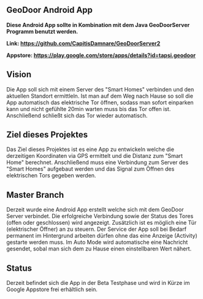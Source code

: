 ## GeoDoor Android App

**Diese Android App sollte in Kombination mit dem Java GeoDoorServer Programm benutzt werden.**

**Link: https://github.com/CapitisDamnare/GeoDoorServer2**

**Appstore: https://play.google.com/store/apps/details?id=tapsi.geodoor**

## Vision
Die App soll sich mit einem Server des "Smart Homes" verbinden und den aktuellen Standort ermittleln.
Ist man auf dem Weg nach Hause so soll die App automatisch das elektrische Tor öffnen, sodass man sofort einparken kann und nicht
gefühlte 20min warten muss bis das Tor offen ist. Anschließend schließt sich das Tor wieder automatisch.

## Ziel dieses Projektes
Das Ziel dieses Projektes ist es eine App zu entwickeln welche die derzeitigen Koordinaten via GPS ermittelt und die Distanz
zum "Smart Home" berechnet. Anschließend muss eine Verbindung zum Server des "Smart Homes" aufgebaut werden und das Signal zum Öffnen
des elektrischen Tors gegeben werden.

## Master Branch
Derzeit wurde eine Android App erstellt welche sich mit dem GeoDoor Server verbindet.
Die erfolgreiche Verbindung sowie der Status des Tores (offen oder geschlossen) wird angezeigt.
Zusätzlich ist es möglich eine Tür (elektrischer Öffner) an zu steuern.
Der Service der App soll bei Bedarf permanent im Hintergrund arbeiten dürfen ohne das eine Anzeige (Activity) gestarte werden muss.
Im Auto Mode wird automatische eine Nachricht gesendet, sobal man sich dem zu Hause einen einstellbaren Wert nähert.

## Status
Derzeit befindet sich die App in der Beta Testphase und wird in Kürze im Google Appstore frei erhältlich sein.
